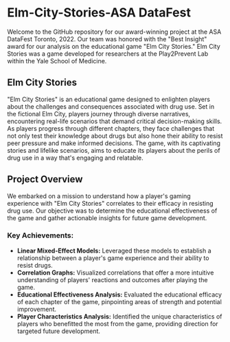 # Elm-City-Stories-ASA DataFest

Welcome to the GitHub repository for our award-winning project at the ASA DataFest Toronto, 2022. Our team was honored with the "Best Insight" award for our analysis on the educational game "Elm City Stories." Elm City Stories was a game developed for researchers at the Play2Prevent Lab within the Yale School of Medicine.

## Elm City Stories

"Elm City Stories" is an educational game designed to enlighten players about the challenges and consequences associated with drug use. Set in the fictional Elm City, players journey through diverse narratives, encountering real-life scenarios that demand critical decision-making skills. As players progress through different chapters, they face challenges that not only test their knowledge about drugs but also hone their ability to resist peer pressure and make informed decisions. The game, with its captivating stories and lifelike scenarios, aims to educate its players about the perils of drug use in a way that's engaging and relatable.

## Project Overview

We embarked on a mission to understand how a player's gaming experience with "Elm City Stories" correlates to their efficacy in resisting drug use. Our objective was to determine the educational effectiveness of the game and gather actionable insights for future game development.

### Key Achievements:

- **Linear Mixed-Effect Models:** Leveraged these models to establish a relationship between a player's game experience and their ability to resist drugs.
- **Correlation Graphs:** Visualized correlations that offer a more intuitive understanding of players' reactions and outcomes after playing the game.
- **Educational Effectiveness Analysis:** Evaluated the educational efficacy of each chapter of the game, pinpointing areas of strength and potential improvement.
- **Player Characteristics Analysis:** Identified the unique characteristics of players who benefitted the most from the game, providing direction for targeted future development.
